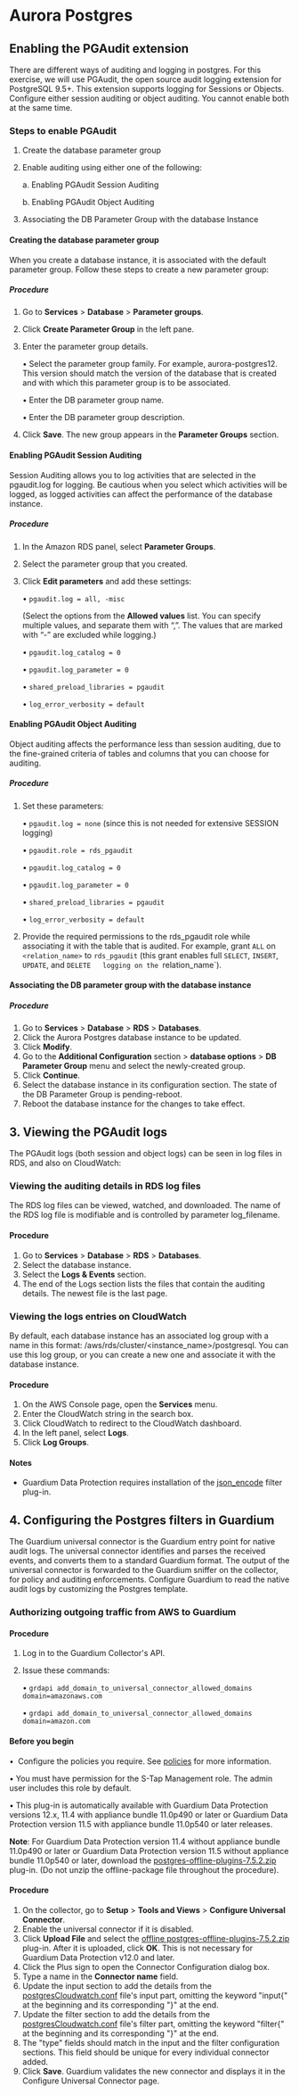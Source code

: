 # Aurora Postgres

## Enabling the PGAudit extension

There are different ways of auditing and logging in postgres. For this exercise, we will use PGAudit, the open
source audit logging extension for PostgreSQL 9.5+. This extension supports logging for Sessions or Objects.
Configure either session auditing or object auditing. You cannot enable both at the same time.

### Steps to enable PGAudit

1. Create the database parameter group
2. Enable auditing using either one of the following:

    a. Enabling PGAudit Session Auditing

    b. Enabling PGAudit Object Auditing

3. Associating the DB Parameter Group with the database Instance

#### Creating the database parameter group

When you create a database instance, it is associated with the default parameter group. Follow these
steps to create a new parameter group:

##### Procedure
1. Go to **Services** > **Database** > **Parameter groups**.
2. Click **Create Parameter Group** in the left pane.
3. Enter the parameter group details.

	• Select the parameter group family. For example, aurora-postgres12. This version should match the version of the database that is created and with which this parameter group is to be associated.

	• Enter the DB parameter group name.

	• Enter the DB parameter group description.
4. Click **Save**. The new group appears in the **Parameter Groups** section.

#### Enabling PGAudit Session Auditing

Session Auditing allows you to log activities that are selected in the pgaudit.log for logging. Be cautious when you select which activities will be logged, as logged activities can affect the performance of the database instance.


##### Procedure
1. In the Amazon RDS panel, select **Parameter Groups**.
2. Select the parameter group that you created.
3. Click **Edit parameters** and add these settings:

	• `pgaudit.log = all, -misc`

	(Select the options from the **Allowed values** list. You can specify multiple values, and separate them with “,”. The values that are marked with “-” are excluded while logging.)

	• `pgaudit.log_catalog = 0`

	• `pgaudit.log_parameter = 0`

	• `shared_preload_libraries = pgaudit`

	• `log_error_verbosity = default`


#### Enabling PGAudit Object Auditing

Object auditing affects the performance less than session auditing, due to the fine-grained criteria of tables and columns that you can choose for auditing.

##### Procedure
1. Set these parameters:

	• `pgaudit.log = none` (since this is not needed for extensive SESSION logging)

	• `pgaudit.role = rds_pgaudit`

	• `pgaudit.log_catalog = 0`

	• `pgaudit.log_parameter = 0`

	• `shared_preload_libraries = pgaudit`

	• `log_error_verbosity = default`
	
2. Provide the required permissions to the rds_pgaudit role while associating it with the table that is audited. For example, grant `ALL` on `<relation_name>` to `rds_pgaudit` (this grant enables full `SELECT`, `INSERT`, `UPDATE`, and `DELETE	 logging on the `relation_name`).

#### Associating the DB parameter group with the database instance

##### Procedure
1. Go to **Services** > **Database** > **RDS** > **Databases**.
2. Click the Aurora Postgres database instance to be updated.
3. Click **Modify**.
4. Go to the **Additional Configuration** section > **database options** > **DB Parameter Group** menu and select the newly-created group.
5. Click **Continue**.
6. Select the database instance in its configuration section. The state of the DB Parameter Group is pending-reboot.
7. Reboot the database instance for the changes to take effect.


## 3. Viewing the PGAudit logs

The PGAudit logs (both session and object logs) can be seen in log files in RDS, and also on CloudWatch:


### Viewing the auditing details in RDS log files

The RDS log files can be viewed, watched, and downloaded. The name of the RDS log file is modifiable and is controlled by parameter log_filename.

#### Procedure
1. Go to **Services** > **Database** > **RDS** > **Databases**.
2. Select the database instance.
3. Select the **Logs & Events** section.
4. The end of the Logs section lists the files that contain the auditing details. The newest file is the last page.

### Viewing the logs entries on CloudWatch

By default, each database instance has an associated log group with a name in this format: /aws/rds/cluster/<instance_name>/postgresql. You can use this log group, or you can create a new one and associate it with the database instance.

#### Procedure
1. On the AWS Console page, open the **Services** menu.
2. Enter the CloudWatch string in the search box.
3. Click CloudWatch to redirect to the CloudWatch dashboard.
4. In the left panel, select **Logs**.
5. Click **Log Groups**.


#### Notes
* Guardium Data Protection requires installation of the [json_encode](https://www.elastic.co/guide/en/logstash-versioned-plugins/current/v3.0.3-plugins-filters-json_encode.html) filter plug-in.

## 4. Configuring the Postgres filters in Guardium

The Guardium universal connector is the Guardium entry point for native audit logs. The universal connector identifies and parses the received events, and converts them to a standard Guardium format. The output of the universal connector is forwarded to the Guardium sniffer on the collector, for policy and auditing enforcements. Configure Guardium to read the native audit logs by customizing the Postgres template.

### Authorizing outgoing traffic from AWS to Guardium

#### Procedure
1. Log in to the Guardium Collector's API.
2. Issue these commands:
   
   • `grdapi add_domain_to_universal_connector_allowed_domains domain=amazonaws.com`

   • `grdapi add_domain_to_universal_connector_allowed_domains domain=amazon.com`

#### Before you begin
•  Configure the policies you require. See [policies](/docs/#policies) for more information.

• You must have permission for the S-Tap Management role. The admin user includes this role by default.

• This plug-in is automatically available with Guardium Data Protection versions 12.x, 11.4 with appliance bundle 11.0p490 or later or Guardium Data Protection version 11.5 with appliance bundle 11.0p540 or later releases.

**Note**: For Guardium Data Protection version 11.4 without appliance bundle 11.0p490 or later or Guardium Data Protection version 11.5 without appliance bundle 11.0p540 or later, download the [postgres-offline-plugins-7.5.2.zip](https://github.com/IBM/universal-connectors/raw/release-v1.2.0/filter-plugin/logstash-filter-postgres-guardium/PostgresOverCloudWatchPackage/Postgres/postgres-offline-plugins-7.5.2.zip) plug-in. (Do not unzip the offline-package file throughout the procedure). 

#### Procedure

1. On the collector, go to **Setup** > **Tools and Views** > **Configure Universal Connector**.
2. Enable the universal connector if it is disabled.
3. Click **Upload File** and select the [offline postgres-offline-plugins-7.5.2.zip](https://github.com/IBM/universal-connectors/raw/release-v1.2.0/filter-plugin/logstash-filter-postgres-guardium/PostgresOverCloudWatchPackage/Postgres/postgres-offline-plugins-7.5.2.zip) plug-in. After it is uploaded, click **OK**. This is not necessary for Guardium Data Protection v12.0 and later.
4. Click the Plus sign to open the Connector Configuration dialog box.
5. Type a name in the **Connector name** field.
6. Update the input section to add the details from the [postgresCloudwatch.conf](https://github.com/IBM/universal-connectors/raw/main/filter-plugin/logstash-filter-postgres-guardium/postgresCloudwatch.conf)  file's input part, omitting the keyword "input{" at the beginning and its corresponding "}" at the end.
7. Update the filter section to add the details from the [postgresCloudwatch.conf](https://github.com/IBM/universal-connectors/raw/main/filter-plugin/logstash-filter-postgres-guardium/postgresCloudwatch.conf) file's filter part, omitting the keyword "filter{" at the beginning and its corresponding "}" at the end.
8. The "type" fields should match in the input and the filter configuration sections. This field should be unique for  every individual connector added.
9. Click **Save**. Guardium validates the new connector and displays it in the Configure Universal Connector page.
